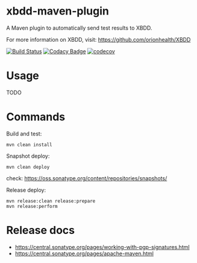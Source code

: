 # xbdd-maven-plugin
A Maven plugin to automatically send test results to XBDD.

For more information on XBDD, visit: https://github.com/orionhealth/XBDD

[![Build Status](https://travis-ci.com/steveswinsburg/xbdd-maven-plugin.svg?branch=master)](https://travis-ci.org/steveswinsburg/xbdd-maven-plugin)
[![Codacy Badge](https://api.codacy.com/project/badge/Grade/e67f4a74d6b845d0834f3b6594e76c9d)](https://www.codacy.com/app/steveswinsburg/xbdd-maven-plugin)
[![codecov](https://codecov.io/gh/steveswinsburg/xbdd-maven-plugin/branch/master/graph/badge.svg)](https://codecov.io/gh/steveswinsburg/xbdd-maven-plugin)

# Usage

TODO

# Commands
Build and test: 
````
mvn clean install
````

Snapshot deploy: 
```
mvn clean deploy
```
check: https://oss.sonatype.org/content/repositories/snapshots/

Release deploy: 
```
mvn release:clean release:prepare
mvn release:perform
```

# Release docs
* https://central.sonatype.org/pages/working-with-pgp-signatures.html
* https://central.sonatype.org/pages/apache-maven.html

